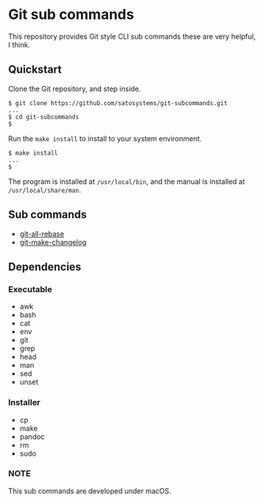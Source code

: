 # Git sub commands

This repository provides Git style CLI sub commands these are very helpful, I think.

## Quickstart

Clone the Git repository, and step inside.

```shell-session
$ git clone https://github.com/satosystems/git-subcommands.git
...
$ cd git-subcommands
$
```

Run the `make install` to install to your system environment.

```shell-session
$ make install
...
$
```

The program is installed at `/usr/local/bin`, and the manual is installed at `/usr/local/share/man`.

## Sub commands

- [git-all-rebase](git-all-rebase/README.md)
- [git-make-changelog](git-make-changelog/README.md)

## Dependencies

### Executable

- awk
- bash
- cat
- env
- git
- grep
- head
- man
- sed
- unset

### Installer

- cp
- make
- pandoc
- rm
- sudo

### NOTE

This sub commands are developed under macOS.
